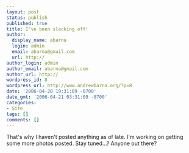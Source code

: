 ```yaml
---
layout: post
status: publish
published: true
title: I've been slacking off!
author:
  display_name: abarna
  login: admin
  email: abarna@gmail.com
  url: http://
author_login: admin
author_email: abarna@gmail.com
author_url: http://
wordpress_id: 8
wordpress_url: http://www.andrewbarna.org/?p=8
date: '2006-04-20 19:31:09 -0700'
date_gmt: '2006-04-21 03:31:09 -0700'
categories:
- Site
tags: []
comments: []
---
```

<p>That's why I haven't posted anything as of late. I'm working on getting some more photos posted. Stay tuned...? Anyone out there?</p>

